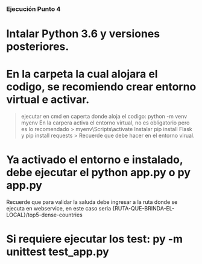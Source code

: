 ### Ejecución Punto 4 ###

# Intalar Python 3.6 y versiones posteriores.

# En la carpeta la cual alojara el codigo, se recomiendo crear entorno virtual e activar.
  > ejecutar en cmd en caperta donde aloja el codigo: python -m venv myenv
  > En la carpera activa el entorno virtual, no es obligatorio pero es lo recomendado > myenv\Scripts\activate
  > Instalar pip install Flask y pip install requests > Recuerde que debe hacer en el entorno virual.

# Ya activado el entorno e instalado, debe ejecutar el python app.py o py app.py

Recuerde que para validar la saluda debe ingresar a la ruta donde se ejecuta en webservice, en este caso seria {RUTA-QUE-BRINDA-EL-LOCAL}/top5-dense-countries

# Si requiere ejecutar los test: py -m unittest test_app.py
